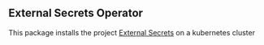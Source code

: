 ## External Secrets Operator

This package installs the project [External Secrets](https://external-secrets.io/latest/) on a kubernetes cluster

